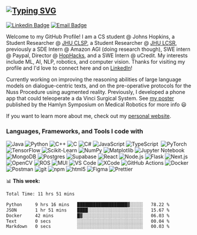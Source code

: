 ## <a href="https://git.io/typing-svg"><img src="https://readme-typing-svg.herokuapp.com?font=Fira+Code&size=30&duration=2000&pause=100000&color=F7F7F7&random=false&width=435&lines=Hey%2C+I'm+Akhil!" alt="Typing SVG" /></a>

[![Linkedin Badge](https://img.shields.io/badge/-akhildeo-blue?style=flat&logo=Linkedin&logoColor=white&link=https://www.linkedin.com/in/akhildeo/)](https://www.linkedin.com/in/akhildeo/)
[![Email Badge](https://img.shields.io/badge/adeo1-D14836?style=flat&logo=gmail&logoColor=white)](mailto:adeo1@jhu.edu)

Welcome to my GitHub Profile! I am a CS student @ Johns Hopkins, a Student Researcher @ [JHU CLSP](https://www.clsp.jhu.edu/), a Student Researcher @ [JHU LCSR](https://lcsr.jhu.edu/), previously a SDE Intern @ Amazon AGI (doing research though), SWE intern @ Paypal, Director @ [HopHacks](https://hophacks.com/), and a SWE Intern @ uCredit. My interests include ML, AI, NLP, robotics, and computer vision. Thanks for visiting my profile and I'd love to connect here and on [LinkedIn](https://www.linkedin.com/in/akhildeo/)!

Currently working on improving the reasoning abilities of large language models on dialogue-centric texts, and on the pre-operative protocols for the Nuss Procedure using augmented reality. Previously, I developed a phone app that could teleoperate a da Vinci Surgical System. See [my poster](https://doi.org/10.31256/HSMR2023.63) published by the Hamlyn Symposium on Medical Robotics for more info 😃

If you want to learn more about me, check out my [personal website](https://akhildeo.com/).

<!-- See my personal website for more info -->

<h3>Languages, Frameworks, and Tools I code with</h3>

<img alt="Java" src="https://img.shields.io/badge/java-%23ED8B00.svg?style=flat-square&logo=openjdk&logoColor=white" />&nbsp;<img alt="Python" src="https://img.shields.io/badge/python-3670A0?style=flat-square&logo=python&logoColor=ffdd54" />
<img alt="C++" src="https://img.shields.io/badge/c++-%2300599C.svg?style=flat-square&logo=c%2B%2B&logoColor=white" />
<img alt="C" src="https://img.shields.io/badge/c-%2300599C.svg?style=flat-squaree&logo=c&logoColor=white" />
<img alt="C#" src="https://img.shields.io/badge/c%23-%23239120.svg?style=flat-square&logo=csharp&logoColor=white" />
<img alt="JavaScript" src="https://img.shields.io/badge/javascript-%23323330.svg?style=flat-square&logo=javascript&logoColor=%23F7DF1E" />
<img alt="TypeScript" src="https://img.shields.io/badge/-TypeScript-007ACC?style=flat-square&logo=typescript&logoColor=white" />&nbsp;
<img alt="PyTorch" src="https://img.shields.io/badge/PyTorch-%23EE4C2C.svg?style=flat-square&logo=PyTorch&logoColor=white" />
<img alt="TensorFlow" src="https://img.shields.io/badge/TensorFlow-%23FF6F00.svg?style=flat-square&logo=TensorFlow&logoColor=white" />
<img alt="Scikit-Learn" src="https://img.shields.io/badge/scikit--learn-%23F7931E.svg?style=flat-square&logo=scikit-learn&logoColor=white" />
<img alt="NumPy" src="https://img.shields.io/badge/numpy-%23013243.svg?style=flat-square&logo=numpy&logoColor=white" />
<img alt="Matplotlib" src="https://img.shields.io/badge/Matplotlib-%23ffffff.svg?style=flat-square&logo=Matplotlib&logoColor=black" />
<img alt="Jupyter Notebook" src="https://img.shields.io/badge/jupyter-%23FA0F00.svg?style=flat-square&logo=jupyter&logoColor=white" />
<img alt="MongoDB" src="https://img.shields.io/badge/-MongoDB-13aa52?style=flat-square&logo=mongodb&logoColor=white" />
<img alt="Postgres" src="https://img.shields.io/badge/postgres-%23316192.svg?style=flat-square&logo=postgresql&logoColor=white" />
<img alt="Supabase" src="https://img.shields.io/badge/Supabase-3ECF8E?style=flat-square&logo=supabase&logoColor=white" />
<img alt="React" src="https://img.shields.io/badge/-React-45b8d8?style=flat-square&logo=react&logoColor=white" />
<img alt="Node.js" src="https://img.shields.io/badge/-Nodejs-43853d?style=flat-square&logo=Node.js&logoColor=white" />
<img alt="Flask" src="https://img.shields.io/badge/flask-%23000.svg?style=flat-square&logo=flask&logoColor=white" />
<img alt="Next.js" src="https://img.shields.io/badge/Next-black?style=flat-square&logo=next.js&logoColor=white" />
<img alt="OpenCV" src="https://img.shields.io/badge/opencv-%23white.svg?style=flat-square&logo=opencv&logoColor=white" />
<img alt="ROS" src="https://img.shields.io/badge/ros-%230A0FF9.svg?style=flat-square&logo=ros&logoColor=white" />
<img alt="MUI" src="https://img.shields.io/badge/MUI-%230081CB.svg?style=flat-square&logo=mui&logoColor=white" />
<img alt="VS Code" src="https://img.shields.io/badge/Visual%20Studio%20Code-0078d7.svg?style=flat-square&logo=visual-studio-code&logoColor=white" />
<img alt="XCode" src="https://img.shields.io/badge/Xcode-007ACC?style=flat-square&logo=Xcode&logoColor=white" />
<img alt="GitHub Actions" src="https://img.shields.io/badge/-Github_Actions-2088FF?style=flat-square&logo=github-actions&logoColor=white" />
<img alt="Docker" src="https://img.shields.io/badge/-Docker-46a2f1?style=flat-square&logo=docker&logoColor=white" />
<img alt="Postman" src="https://img.shields.io/badge/Postman-FF6C37?style=flat-square&logo=postman&logoColor=white" />
<img alt="git" src="https://img.shields.io/badge/-Git-F05032?style=flat-square&logo=git&logoColor=white" />
<img alt="npm" src="https://img.shields.io/badge/-NPM-CB3837?style=flat-square&logo=npm&logoColor=white" />
<img alt="html5" src="https://img.shields.io/badge/-HTML5-E34F26?style=flat-square&logo=html5&logoColor=white" />
<img alt="Figma" src="https://img.shields.io/badge/figma-%23F24E1E.svg?style=flat-square&logo=figma&logoColor=white" />
<img alt="Prettier" src="https://img.shields.io/badge/-Prettier-F7B93E?style=flat-square&logo=prettier&logoColor=white" />

📊 **This week:**
<!--START_SECTION:waka-->

```txt
Total Time: 11 hrs 51 mins

Python     9 hrs 16 mins   ███████████████████▓░░░░░   78.22 %
JSON       1 hr 51 mins    ████░░░░░░░░░░░░░░░░░░░░░   15.67 %
Docker     42 mins         █▓░░░░░░░░░░░░░░░░░░░░░░░   06.03 %
Text       0 secs          ░░░░░░░░░░░░░░░░░░░░░░░░░   00.04 %
Markdown   0 secs          ░░░░░░░░░░░░░░░░░░░░░░░░░   00.03 %
```

<!--END_SECTION:waka-->

<!-- 📈 **My GitHub Stats:**

![Akhil's GitHub stats-Dark](https://github-readme-stats-rho-liart-33.vercel.app/api?username=akhildeo&hide=stars,issues&show_icons=true&theme=transparent) -->

</div>

<!---
AkhilDeo/AkhilDeo is a ✨ special ✨ repository because its `README.md` (this file) appears on your GitHub profile.
You can click the Preview link to take a look at your changes.
--->
